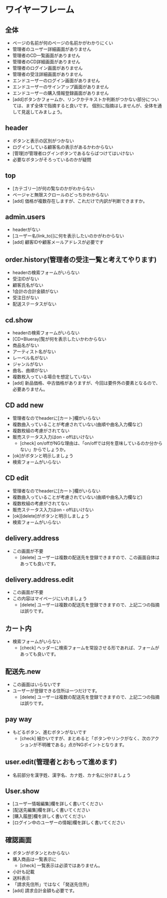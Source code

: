 # ワイヤーフレーム
## 全体
- ページの名前が何のページの名前かがわかりにくい
- 管理者のユーザー詳細画面がありません
- 管理者のCD一覧画面がありません
- 管理者のCD詳細画面がありません
- 管理者のログイン画面がありません
- 管理者の受注詳細画面がありません
- エンドユーザーのログイン画面がありません
- エンドユーザーのサインアップ画面がありません
- エンドユーザーの購入情報登録画面がありません
- [add]ボタンかフォームか、リンクかテキストか判断がつかない部分については、まず全体で指摘すると良いです。
  個別に指摘はしませんが、全体を通して見返してみましょう。

## header
- ボタンと表示の区別がつかない
- ログインしている顧客名の表示があるかわからない
- [管理]が管理者ログインボタンであるならばつけてはいけない
- 必要なボタンがそろっているのかが疑問

## top
- [カテゴリー]が何の覧なのかがわからない
- ページャと無限スクロールのどっちかわからない
- [add] 価格が複数存在しますが、これだけで内訳が判断できますか。

## admin.users
- headerがない
- [ユーザー名(link_to)]に何を表示したいのかがわからない
- [add] 顧客IDや顧客メールアドレスが必要です

## order.history(管理者の受注一覧と考えてやります)
- headerの検索フォームがいらない
- 受注IDがない
- 顧客氏名がない
- 1会計の合計金額がない
- 受注日がない
- 配送ステータスがない

## cd.show
- headerの検索フォームがいらない
- [CD+Blueray]覧が何を表示したいかわからない
- 商品名がない
- アーティスト名がない
- レーベル名がない
- ジャンルがない
- 曲名、曲順がない
- 複数枚入っている場合を想定していない
- [add] 新品価格、中古価格がありますが、今回は要件外の要素となるので、必要ありません。

## CD add new
- 管理者なのでheaderに[カート]欄がいらない
- 複数曲入っていることが考慮されていない(曲順や曲名入力欄など)
- 複数枚組の考慮がされてない
- 販売ステータス入力はon・offはいけない
  - [check] on/offがNGな理由は、「on/offでは何を意味しているのか分からない」からでしょうか。
- [ok]がボタンと明示しましょう
- 検索フォームがいらない

## CD edit
- 管理者なのでheaderに[カート]欄がいらない
- 複数曲入っていることが考慮されていない(曲順や曲名入力欄など)
- 複数枚組の考慮がされてない
- 販売ステータス入力はon・offはいけない
- [ok][delete]がボタンと明示しましょう
- 検索フォームがいらない

## delivery.address
- この画面が不要
  - [delete] ユーザーは複数の配送先を登録できますので、この画面自体はあっても良いです。

## delivery.address.edit
- この画面が不要
- この内容はマイページにいれましょう
  - [delete] ユーザーは複数の配送先を登録できますので、上記二つの指摘は誤りです。

## カート内
- 検索フォームがいらない
  - [check] ヘッダーに検索フォームを常設させる形であれば、フォームがあっても良いです。

## 配送先.new
- この画面はいらないです
- ユーザーが登録できる住所は一つだけです。
  - [delete] ユーザーは複数の配送先を登録できますので、上記二つの指摘は誤りです。

## pay way
- もどるボタン、進むボタンがないです
  - [check] 細かいですが、まとめると「ボタンやリンクがなく、次のアクションが不明確である」点がNGポイントとなります。

## user.edit(管理者とおもって進めます)
- 名前部分を漢字姓、漢字名、カナ姓、カナ名に分けましょう

## User.show
- [ユーザー情報編集]欄を詳しく書いてください
- [配送先編集]欄を詳しく書いてください
- [購入履歴]欄を詳しく書いてください
- [ログイン中のユーザーの情報]欄を詳しく書いてください

## 確認画面
- ボタンがボタンとわからない
- 購入商品は一覧表示に
  - [check] 一覧表示は必須ではありません。
- 小計も記載
- 送料表示
- 「請求先住所」ではなく「発送先住所」
- [add] 請求合計金額も必要です。
